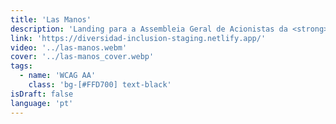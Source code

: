 ```yaml
---
title: 'Las Manos'
description: 'Landing para a Assembleia Geral de Acionistas da <strong>Iberdrola</strong> (2021). O objetivo foi apresentar dados e fatos sobre "Diversidade e Inclusão" de forma visual, próxima e humana.'
link: 'https://diversidad-inclusion-staging.netlify.app/'
video: '../las-manos.webm'
cover: '../las-manos_cover.webp'
tags:
  - name: 'WCAG AA'
    class: 'bg-[#FFD700] text-black'
isDraft: false
language: 'pt'
---
```

